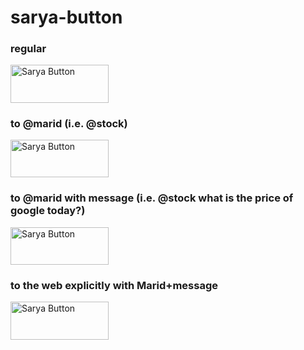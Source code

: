# sarya-button

### regular
<a href="http://mj-cycls.github.io/sarya-button/">
    <img src="https://github.com/mj-cycls/sarya-button/assets/58256600/1b9a85e0-a170-402d-aaf4-aa1c2efabff1" alt="Sarya Button" width="157.3" height="60.3">
</a>

### to @marid (i.e. @stock)
<a href="http://mj-cycls.github.io/sarya-button/?text=%40stock">
    <img src="https://github.com/mj-cycls/sarya-button/assets/58256600/1b9a85e0-a170-402d-aaf4-aa1c2efabff1" alt="Sarya Button" width="157.3" height="60.3">
</a>

### to @marid with message (i.e. @stock what is the price of google today?)
<a href="http://mj-cycls.github.io/sarya-button/?text=%40stock%20what%20is%20the%20price%20of%20google%20today%3F">
    <img src="https://github.com/mj-cycls/sarya-button/assets/58256600/1b9a85e0-a170-402d-aaf4-aa1c2efabff1" alt="Sarya Button" width="157.3" height="60.3">
</a>

### to the web explicitly with Marid+message
<a href="http://mj-cycls.github.io/sarya-button/?uic=web&text=%40stock">
    <img src="https://github.com/mj-cycls/sarya-button/assets/58256600/1b9a85e0-a170-402d-aaf4-aa1c2efabff1" alt="Sarya Button" width="157.3" height="60.3">
</a>
